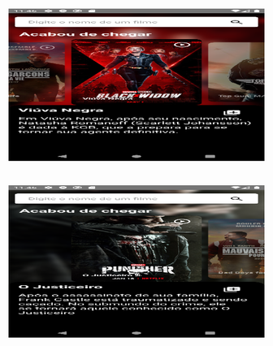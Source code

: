 <br />
<p align="center">
  <img src="https://github.com/gustavoluisti/app-slide-react-native/blob/master/imgs/2.png" alt="SignIn" width="600" height="300">

</p>

<br />
<p align="center">
  <img src="https://github.com/gustavoluisti/app-slide-react-native/blob/master/imgs/1.png" alt="SignUp" width="600" height="300">

</p>
